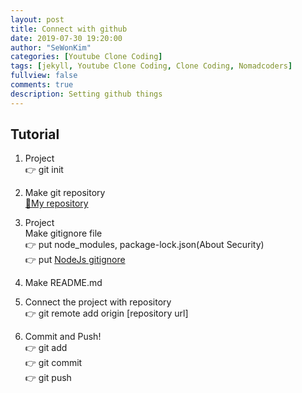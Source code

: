 ```yaml
---
layout: post
title: Connect with github
date: 2019-07-30 19:20:00
author: "SeWonKim"
categories: [Youtube Clone Coding]
tags: [jekyll, Youtube Clone Coding, Clone Coding, Nomadcoders]
fullview: false
comments: true
description: Setting github things
---
```



## Tutorial
1. Project         
👉 git init 

2. Make git repository           
[🔗My repository](https://github.com/Siromom/metube.git)

3. Project       
Make gitignore file         
👉 put node_modules, package-lock.json(About Security)               
👉 put [NodeJs gitignore](https://github.com/github/gitignore/blob/master/Node.gitignore)

4. Make README.md

5. Connect the project with repository             
👉 git remote add origin [repository url]

6. Commit and Push!             
👉 git add     
👉 git commit     
👉 git push     